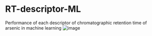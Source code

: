 # RT-descriptor-ML
 Performance of each descriptor of chromatographic retention time of arsenic in machine learning
 ![image](https://github.com/piscookie/RT-descriptor-ML/blob/main/picture/P1.png)
